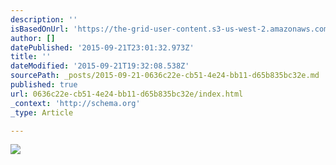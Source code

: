 ```yaml
---
description: ''
isBasedOnUrl: 'https://the-grid-user-content.s3-us-west-2.amazonaws.com/1c380a58-9f32-41e2-83cf-dfb60e39c4df.jpg'
author: []
datePublished: '2015-09-21T23:01:32.973Z'
title: ''
dateModified: '2015-09-21T19:32:08.538Z'
sourcePath: _posts/2015-09-21-0636c22e-cb51-4e24-bb11-d65b835bc32e.md
published: true
url: 0636c22e-cb51-4e24-bb11-d65b835bc32e/index.html
_context: 'http://schema.org'
_type: Article

---
```

![](https://the-grid-user-content.s3-us-west-2.amazonaws.com/1c380a58-9f32-41e2-83cf-dfb60e39c4df.jpg)